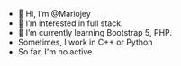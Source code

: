 - 👋 Hi, I’m @Mariojey
- 👀 I’m interested in full stack.
- 🌱 I’m currently learning Bootstrap 5, PHP.
- Sometimes, I work in C++ or Python
- So far, I'm no active

<!---
Mariojey/Mariojey is a ✨ special ✨ repository because its `README.md` (this file) appears on your GitHub profile.
You can click the Preview link to take a look at your changes.
--->
